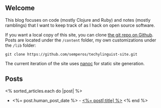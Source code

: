 ## Welcome ##

This blog focuses on code (mostly Clojure and Ruby) and notes (mostly ramblings) that I want to keep track of as I hack on open source software.

If you want a local copy of this site, you can clone [the git repo on Github](https://github.com/semperos/techylinguist-site). Posts are located under the `/content` folder, my own customizations under the `/lib` folder:

~~~~
git clone https://github.com/semperos/techylinguist-site.git
~~~~

The current iteration of the site uses [nanoc](http://nanoc.stoneship.org) for static site generation.

## Posts ##

<% sorted_articles.each do |post| %>
 * <%= post.human_post_date %> - [<%= post[:title] %>](<%= post.path %>)
<% end %>

